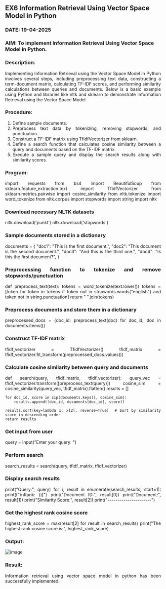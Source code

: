 ## EX6 Information Retrieval Using Vector Space Model in Python
### DATE: 19-04-2025
### AIM: To implement Information Retrieval Using Vector Space Model in Python.
### Description: 
<div align = "justify">
Implementing Information Retrieval using the Vector Space Model in Python involves several steps, including preprocessing text data, constructing a term-document matrix, 
calculating TF-IDF scores, and performing similarity calculations between queries and documents. Below is a basic example using Python and libraries like nltk and 
sklearn to demonstrate Information Retrieval using the Vector Space Model.

### Procedure:
1. Define sample documents.
2. Preprocess text data by tokenizing, removing stopwords, and punctuation.
3. Construct a TF-IDF matrix using TfidfVectorizer from sklearn.
4. Define a search function that calculates cosine similarity between a query and documents based on the TF-IDF matrix.
5. Execute a sample query and display the search results along with similarity scores.

### Program:

import requests
from bs4 import BeautifulSoup
from sklearn.feature_extraction.text import TfidfVectorizer
from sklearn.metrics.pairwise import cosine_similarity
from nltk.tokenize import word_tokenize
from nltk.corpus  import stopwords
import string
import nltk

### Download necessary NLTK datasets
nltk.download('punkt')
nltk.download('stopwords')

### Sample documents stored in a dictionary
documents = {
    "doc1": "This is the first document.",
    "doc2": "This document is the second document.",
    "doc3": "And this is the third one.",
    "doc4": "Is this the first document?",
}

### Preprocessing function to tokenize and remove stopwords/punctuation
def preprocess_text(text):
    tokens = word_tokenize(text.lower())
    tokens = [token for token in tokens if token not in stopwords.words("english") and token not in string.punctuation]
    return " ".join(tokens)

### Preprocess documents and store them in a dictionary
preprocessed_docs = {doc_id: preprocess_text(doc) for doc_id, doc in documents.items()}

### Construct TF-IDF matrix
tfidf_vectorizer = TfidfVectorizer()
tfidf_matrix = tfidf_vectorizer.fit_transform(preprocessed_docs.values())

### Calculate cosine similarity between query and documents
def search(query, tfidf_matrix, tfidf_vectorizer):
    query_vec = tfidf_vectorizer.transform([preprocess_text(query)])
    cosine_sim = cosine_similarity(query_vec, tfidf_matrix).flatten()
    results = []
    
    for doc_id, score in zip(documents.keys(), cosine_sim):
        results.append((doc_id, documents[doc_id], score))
    
    results.sort(key=lambda x: x[2], reverse=True)  # Sort by similarity score in descending order
    return results

### Get input from user
query = input("Enter your query: ")

### Perform search
search_results = search(query, tfidf_matrix, tfidf_vectorizer)

### Display search results
print("Query:", query)
for i, result in enumerate(search_results, start=1):
    print(f"\nRank: {i}")
    print("Document ID:", result[0])
    print("Document:", result[1])
    print("Similarity Score:", result[2])
    print("----------------------")

### Get the highest rank cosine score
highest_rank_score = max(result[2] for result in search_results)
print("The highest rank cosine score is:", highest_rank_score)
  

### Output:

![image](https://github.com/user-attachments/assets/d0b13da9-2694-495b-9d2c-a33adc1dbce9)

### Result:

Information retrieval using vector space model in python has been successfully implemented.
